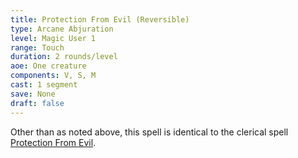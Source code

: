 ```yaml
---
title: Protection From Evil (Reversible)
type: Arcane Abjuration
level: Magic User 1
range: Touch
duration: 2 rounds/level
aoe: One creature
components: V, S, M
cast: 1 segment
save: None
draft: false
---
```


Other than as noted above, this spell is identical to the clerical spell [Protection From Evil](/srd/spells/cleric/protection-from-evil).
